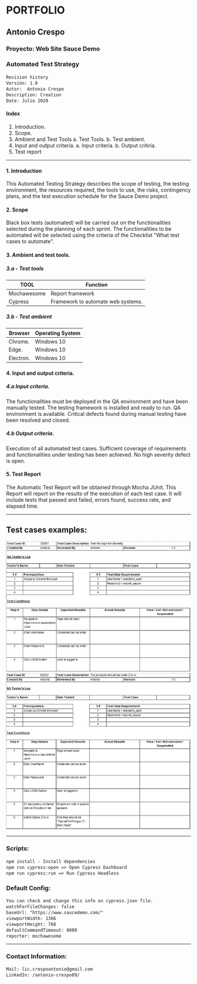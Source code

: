﻿# PORTFOLIO

## Antonio Crespo
### Proyecto: Web Site Sauce Demo
### Automated Test Strategy
	Revision history
	Versión: 1.0
	Autor:  Antonio Crespo
	Description: Creation
	Date: Julio 2020
#### Index
1. Introduction.
2. Scope.
3. Ambient and Test Tools
	a. Test Tools.
	b. Test ambient.
4. Input and output criteria.
	a. Input criteria.
	b. Output critiria.
5. Test report
------------------
#### 1. Introduction

This Automated Testing Strategy describes the scope of testing, the testing environment, the resources required, the tools to use, the risks, contingency plans, and the test execution schedule for the Sauce Demo project.

#### 2. Scope

Black box tests (automated) will be carried out on the functionalities selected during the planning of each sprint.
The functionalities to be automated will be selected using the criteria of the Checklist "What test cases to automate".

#### 3. Ambient and test tools.

##### 3.a - Test tools

|TOOL|Function  |
|--|--|
|Mochawesome  |Report framework
|Cypress|Framework to automate web systems.

##### 3.b - Test ambient
|Browser|Operating System  |
|--|--|
|Chrome.|Windows 10  |
|Edge.|Windows 10  |
|Electron.|Windows 10  |

#### 4. Input and output criteria.

##### 4.a Input criteria.
The functionalities must be deployed in the QA environment and have been manually tested.
The testing framework is installed and ready to run.
QA environment is available.
Critical defects found during manual testing have been resolved and closed.

##### 4.b Output criteria.
Execution of all automated test cases.
Sufficient coverage of requirements and functionalities under testing has been achieved.
No high severity defect is open.

#### 5. Test Report
The Automatic Test Report will be obtained through Mocha JUnit. This Report will report on the results of the execution of each test case. It will include tests that passed and failed, errors found, success rate, and elapsed time.
 
-----
## Test cases examples:
<img  src="Images/Test1.png">

<img  src="Images/Test2.png">

------------------------
### Scripts:
	npm install - Install dependencies
	npm run cypress:open => Open Cypress Dashboard
	npm run cypress:run => Run Cypress Headless

### Default Config:
	You can check and change this info on cypress.json file.
	watchForFileChanges: false
    baseUrl: "https://www.saucedemo.com/"
    viewportWidth: 1366
    viewportHeight: 768
    defaultCommandTimeout: 8000
	reporter: mochawesome
--------------
### Contact Information:
	Mail: lic.crespoantonio@gmail.com
	LinkedIn: /antonio-crespo89/
